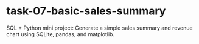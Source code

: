 # task-07-basic-sales-summary
SQL + Python mini project: Generate a simple sales summary and revenue chart using SQLite, pandas, and matplotlib.

